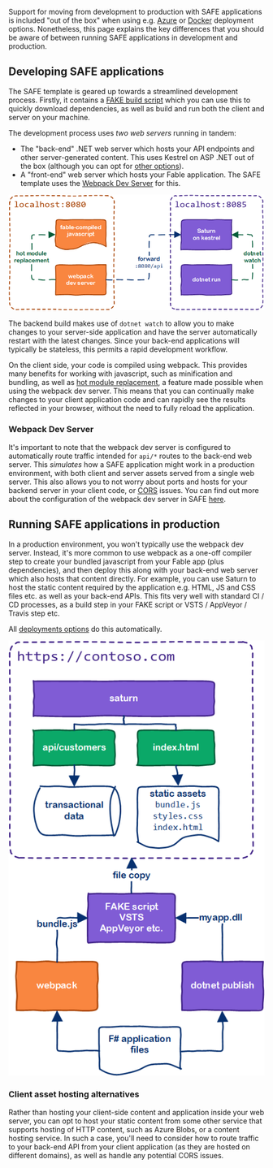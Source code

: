 Support for moving from development to production with SAFE applications is included "out of the box" when using e.g. [Azure](template-appservice.md) or [Docker](template-docker.md) deployment options. Nonetheless, this page explains the key differences that you should be aware of between running SAFE applications in development and production.

## Developing SAFE applications
The SAFE template is geared up towards a streamlined development process. Firstly, it contains a [FAKE build script](template-fake.md) which you can use this to quickly download dependencies, as well as build and run both the client and server on your machine.

The development process uses *two web servers* running in tandem:

* The "back-end" .NET web server which hosts your API endpoints and other server-generated content. This uses Kestrel on ASP .NET out of the box (although you can opt for [other options](https://docs.microsoft.com/en-us/aspnet/core/fundamentals/servers)).
* A "front-end" web server which hosts your Fable application. The SAFE template uses the [Webpack Dev Server](https://github.com/webpack/webpack-dev-server) for this.

![](img/faq-build-1.png)

The backend build makes use of `dotnet watch` to allow you to make changes to your server-side application and have the server automatically restart with the latest changes. Since your back-end applications will typically be stateless, this permits a rapid development workflow.

On the client side, your code is compiled using webpack. This provides many benefits for working with javascript, such as minification and bundling, as well as [hot module replacement](feature-hmr.md), a feature made possible when using the webpack dev server. This means that you can continually make changes to your client application code and can rapidly see the results reflected in your browser, without the need to fully reload the application.

### Webpack Dev Server
It's important to note that the webpack dev server is configured to automatically route traffic intended for `api/*` routes to the back-end web server. This *simulates* how a SAFE application might work in a production environment, with both client and server assets served from a single web server. This also allows you to not worry about ports and hosts for your backend server in your client code, or [CORS](https://developer.mozilla.org/en-US/docs/Web/HTTP/CORS) issues. You can find out more about the configuration of the webpack dev server in SAFE [here](template-webpack.md).

## Running SAFE applications in production
In a production environment, you won't typically use the webpack dev server. Instead, it's more common to use webpack as a one-off compiler step to create your bundled javascript from your Fable app (plus dependencies), and then deploy this along with your back-end web server which also hosts that content directly. For example, you can use Saturn to host the static content required by the application e.g. HTML, JS and CSS files etc. as well as your back-end APIs. This fits very well with standard CI / CD processes, as a build step in your FAKE script or VSTS / AppVeyor / Travis step etc.


All [deployments options](template-overview.md#deploy) do this automatically.

![](img/faq-build-2.png)

### Client asset hosting alternatives

Rather than hosting your client-side content and application inside your web server, you can opt to host your static content from some other service that supports hosting of HTTP content, such as Azure Blobs, or a content hosting service. In such a case, you'll need to consider how to route traffic to your back-end API from your client application (as they are hosted on different domains), as well as handle any potential CORS issues.
